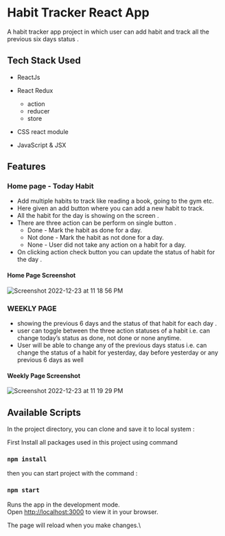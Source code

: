 
# Habit Tracker React App

A habit tracker app project in which user can add habit and track all the previous six days status . 


## Tech Stack Used

- ReactJs

- React Redux 
   - action 
   - reducer 
   - store 
   
- CSS react module

- JavaScript & JSX 


## Features

### Home page - Today Habit 

- Add multiple habits to track like reading a book, going to the gym etc.
- Here given an add button where you can add a new habit to track.
- All the habit for the day is showing on the screen .
- There are three action can be perform on single button . 
  - Done - Mark the habit as done for a day.
  - Not done - Mark the habit as not done for a day.
  - None - User did not take any action on a habit for a day.
- On clicking action check button you can update the status of habit for the day . 
  
#### Home Page Screenshot

  ![Screenshot 2022-12-23 at 11 18 56 PM](https://user-images.githubusercontent.com/109090729/209386069-5b6bb974-1796-400b-87b5-eece41351f2a.png)

  


### WEEKLY PAGE 

- showing the previous 6 days and the status of that habit for each day . 
- user can toggle between the three action statuses of a habit i.e. can change today’s status as done, not done or none anytime.
- User will be able to change any of the previous days status i.e. can change the status of a habit for yesterday, day before yesterday or any previous 6 days as well

#### Weekly Page Screenshot
![Screenshot 2022-12-23 at 11 19 29 PM](https://user-images.githubusercontent.com/109090729/209387182-097dc454-f47d-4392-8f2d-87f70cf2d38c.png)

## Available Scripts

In the project directory, you can clone and save it to local system :

First Install all packages used in this project using command 

### `npm install`

then you can start project with the command : 

### `npm start`

Runs the app in the development mode.\
Open [http://localhost:3000](http://localhost:3000) to view it in your browser.

The page will reload when you make changes.\

